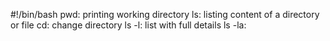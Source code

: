 #!/bin/bash
pwd: printing working directory
ls: listing content of a directory or file
cd: change directory
ls -l: list with full details
ls -la:
